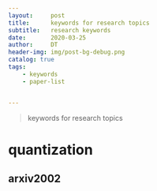 ```yaml
---
layout:     post
title:      keywords for research topics
subtitle:   research keywords
date:       2020-03-25
author:     DT
header-img: img/post-bg-debug.png
catalog: true
tags:
    - keywords
    - paper-list


---
```


> keywords for research topics

# quantization

## arxiv2002

```

```



